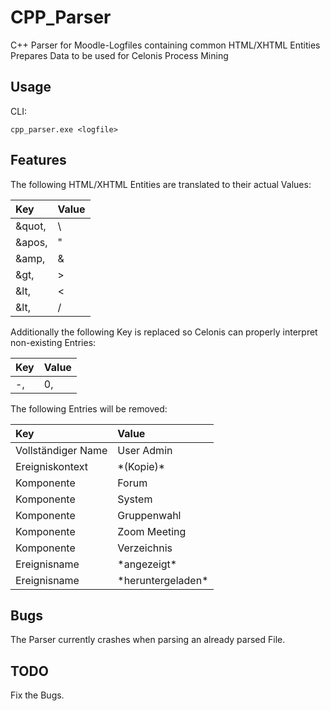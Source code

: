 # CPP_Parser
C++ Parser for Moodle-Logfiles containing common HTML/XHTML Entities\
Prepares Data to be used for Celonis Process Mining

## Usage
CLI:
```
cpp_parser.exe <logfile>
```

## Features
The following HTML/XHTML Entities are translated to their actual Values:

| Key | Value |
| :--- | :--- |
| &quot, | \ |
| &apos, | " |
| &amp, | & |
| &gt, | > |
| &lt, | < |
| &lt, | / |

Additionally the following Key is replaced so Celonis can properly interpret non-existing Entries:

| Key | Value |
| :--- | :--- |
| -, | 0, |

The following Entries will be removed:

| Key | Value |
| :--- | :--- |
| Vollständiger Name | User Admin |
| Ereigniskontext | \*(Kopie)\* |
| Komponente | Forum |
| Komponente | System |
| Komponente | Gruppenwahl |
| Komponente | Zoom Meeting |
| Komponente | Verzeichnis |
| Ereignisname | \*angezeigt\* |
| Ereignisname | \*heruntergeladen\* |

## Bugs
The Parser currently crashes when parsing an already parsed File.

## TODO
Fix the Bugs.